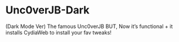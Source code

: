 # Unc0verJB-Dark
(Dark Mode Ver) The famous Unc0verJB BUT, Now it’s functional + it installs CydiaWeb to install your fav tweaks!
